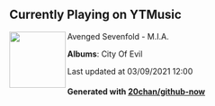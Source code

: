## Currently Playing on YTMusic

[<img align="left" width="100" src="https://lh3.googleusercontent.com/v4VktFpNR2DVnv2v-CF6x7c8l3ueGrWd9_G2SXRr9puqCkF5nwdbf_znKIuk2TLVendBqd3I5ZU3bJtP">](https://music.youtube.com/watch?v=VBev7fC_2WI)

Avenged Sevenfold - M.I.A.

**Albums**: City Of Evil

Last updated at 03/09/2021 12:00

#### Generated with [20chan/github-now](https://github.com/20chan/github-now)


<!--
**20chan/20chan** is a ✨ _special_ ✨ repository because its `README.md` (this file) appears on your GitHub profile.

Here are some ideas to get you started:

- 🔭 I’m currently working on ...
- 🌱 I’m currently learning ...
- 👯 I’m looking to collaborate on ...
- 🤔 I’m looking for help with ...
- 💬 Ask me about ...
- 📫 How to reach me: ...
- 😄 Pronouns: ...
- ⚡ Fun fact: ...
-->
